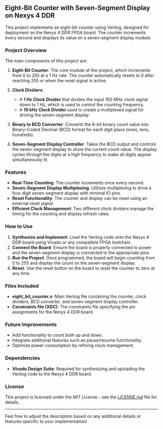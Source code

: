 ## Eight-Bit Counter with Seven-Segment Display on Nexys 4 DDR

This project implements an eight-bit counter using Verilog, designed for deployment on the Nexys 4 DDR FPGA board. The counter increments every second and displays its value on a seven-segment display module.

### Project Overview

The main components of this project are:

1. **Eight-Bit Counter**: The core module of the project, which increments from 0 to 255 at a 1 Hz rate. The counter automatically resets to 0 after reaching 255 or when the reset signal is active.

2. **Clock Dividers**:
   - A **1 Hz Clock Divider** that divides the input 100 MHz clock signal down to 1 Hz, which is used to control the counting frequency.
   - A **10 kHz Clock Divider** used to create a multiplexed signal for driving the seven-segment display.

3. **Binary to BCD Converter**: Converts the 8-bit binary count value into Binary-Coded Decimal (BCD) format for each digit place (ones, tens, hundreds).

4. **Seven-Segment Display Controller**: Takes the BCD output and controls the seven-segment display to show the current count value. The display cycles through the digits at a high frequency to make all digits appear simultaneously lit.

### Features

- **Real-Time Counting**: The counter increments once every second.
- **Seven-Segment Display Multiplexing**: Utilizes multiplexing to drive a four-digit seven-segment display with minimal IO pins.
- **Reset Functionality**: The counter and display can be reset using an external reset signal.
- **Efficient Clock Management**: Two different clock dividers manage the timing for the counting and display refresh rates.

### How to Use

1. **Synthesize and Implement**: Load the Verilog code onto the Nexys 4 DDR board using Vivado or any compatible FPGA toolchain.
2. **Connect the Board**: Ensure the board is properly connected to power and the seven-segment display is connected to the appropriate pins.
3. **Run the Project**: Once programmed, the board will begin counting from 0 to 255 and display the count on the seven-segment display.
4. **Reset**: Use the reset button on the board to reset the counter to zero at any time.

### Files Included

- **eight_bit_counter.v**: Main Verilog file containing the counter, clock dividers, BCD converter, and seven-segment display controller.
- **Constraints file (XDC)**: The constraints file specifying the pin assignments for the Nexys 4 DDR board.

### Future Improvements

- Add functionality to count both up and down.
- Integrate additional features such as pause/resume functionality.
- Optimize power consumption by refining clock management.

### Dependencies

- **Vivado Design Suite**: Required for synthesizing and uploading the Verilog code to the Nexys 4 DDR board.

### License

This project is licensed under the MIT License - see the [LICENSE.md](LICENSE.md) file for details.

---

Feel free to adjust the description based on any additional details or features specific to your implementation!
